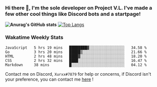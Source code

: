 ### Hi there 👋, I'm the sole developer on Project V.L. I've made a few other cool things like Discord bots and a startpage!
**![Anurag's GitHub stats](https://github-readme-stats.vercel.app/api?username=5late&count_private=true&show_icons=true&theme=tokyonight)**
[![Top Langs](https://github-readme-stats.vercel.app/api/top-langs/?username=5late&theme=ayu-mirage)](https://github.com/anuraghazra/github-readme-stats)

### Wakatime Weekly Stats

<!--START_SECTION:waka-->
```text
JavaScript   5 hrs 19 mins   ████████▓░░░░░░░░░░░░░░░░   34.58 % 
Go           3 hrs 20 mins   █████▒░░░░░░░░░░░░░░░░░░░   21.66 % 
HTML         2 hrs 48 mins   ████▓░░░░░░░░░░░░░░░░░░░░   18.20 % 
CSS          2 hrs 32 mins   ████░░░░░░░░░░░░░░░░░░░░░   16.47 % 
Markdown     38 mins         █░░░░░░░░░░░░░░░░░░░░░░░░   04.12 % 
```
<!--END_SECTION:waka-->

Contact me on Discord, ``Xurxx#7879`` for help or concerns, if Discord isn't your preference, you can contact me [here](https://github.com/5late/5late/issues) !

